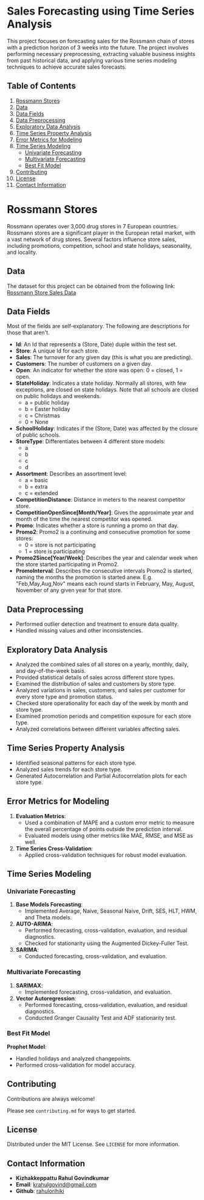 # Sales Forecasting using Time Series Analysis

This project focuses on forecasting sales for the Rossmann chain of stores with a prediction horizon of 3 weeks into the future. The project involves performing necessary preprocessing, extracting valuable business insights from past historical data, and applying various time series modeling techniques to achieve accurate sales forecasts.

## Table of Contents

1. [Rossmann Stores](#rossmann-stores)
2. [Data](#data)
3. [Data Fields](#data-fields)
4. [Data Preprocessing](#data-preprocessing)
5. [Exploratory Data Analysis](#exploratory-data-analysis)
6. [Time Series Property Analysis](#time-series-property-analysis)
7. [Error Metrics for Modeling](#error-metrics-for-modeling)
8. [Time Series Modeling](#time-series-modeling)
   - [Univariate Forecasting](#univariate-forecasting)
   - [Multivariate Forecasting](#multivariate-forecasting)
   - [Best Fit Model](#best-fit-model)
9. [Contributing](#contributing)
10. [License](#license)
11. [Contact Information](#contact-information)

# Rossmann Stores

Rossmann operates over 3,000 drug stores in 7 European countries. Rossmann stores are a significant player in the European retail market, with a vast network of drug stores. Several factors influence store sales, including promotions, competition, school and state holidays, seasonality, and locality.

## Data

The dataset for this project can be obtained from the following link: [Rossmann Store Sales Data](https://www.kaggle.com/c/rossmann-store-sales/data)

## Data Fields

Most of the fields are self-explanatory. The following are descriptions for those that aren't.

- **Id**: An Id that represents a (Store, Date) duple within the test set.
- **Store**: A unique Id for each store.
- **Sales**: The turnover for any given day (this is what you are predicting).
- **Customers**: The number of customers on a given day.
- **Open**: An indicator for whether the store was open: 0 = closed, 1 = open.
- **StateHoliday**: Indicates a state holiday. Normally all stores, with few exceptions, are closed on state holidays. Note that all schools are closed on public holidays and weekends.
  - a = public holiday
  - b = Easter holiday
  - c = Christmas
  - 0 = None
- **SchoolHoliday**: Indicates if the (Store, Date) was affected by the closure of public schools.
- **StoreType**: Differentiates between 4 different store models:
  - a
  - b
  - c
  - d
- **Assortment**: Describes an assortment level:
  - a = basic
  - b = extra
  - c = extended
- **CompetitionDistance**: Distance in meters to the nearest competitor store.
- **CompetitionOpenSince[Month/Year]**: Gives the approximate year and month of the time the nearest competitor was opened.
- **Promo**: Indicates whether a store is running a promo on that day.
- **Promo2**: Promo2 is a continuing and consecutive promotion for some stores:
  - 0 = store is not participating
  - 1 = store is participating
- **Promo2Since[Year/Week]**: Describes the year and calendar week when the store started participating in Promo2.
- **PromoInterval**: Describes the consecutive intervals Promo2 is started, naming the months the promotion is started anew. E.g. "Feb,May,Aug,Nov" means each round starts in February, May, August, November of any given year for that store.

## Data Preprocessing

- Performed outlier detection and treatment to ensure data quality.
- Handled missing values and other inconsistencies.

## Exploratory Data Analysis

- Analyzed the combined sales of all stores on a yearly, monthly, daily, and day-of-the-week basis.
- Provided statistical details of sales across different store types.
- Examined the distribution of sales and customers by store type.
- Analyzed variations in sales, customers, and sales per customer for every store type and promotion status.
- Checked store operationality for each day of the week by month and store type.
- Examined promotion periods and competition exposure for each store type.
- Analyzed correlations between different variables affecting sales.

## Time Series Property Analysis

- Identified seasonal patterns for each store type.
- Analyzed sales trends for each store type.
- Generated Autocorrelation and Partial Autocorrelation plots for each store type.

## Error Metrics for Modeling

1. **Evaluation Metrics**:
   - Used a combination of MAPE and a custom error metric to measure the overall percentage of points outside the prediction interval.
   - Evaluated models using other metrics like MAE, RMSE, and MSE as well.
2. **Time Series Cross-Validation**:
   - Applied cross-validation techniques for robust model evaluation.

## Time Series Modeling

### Univariate Forecasting

1. **Base Models Forecasting**:
   - Implemented Average, Naive, Seasonal Naive, Drift, SES, HLT, HWM, and Theta models.
2. **AUTO-ARIMA**:
   - Performed forecasting, cross-validation, evaluation, and residual diagnostics.
   - Checked for stationarity using the Augmented Dickey-Fuller Test.
3. **SARIMA**:
   - Conducted forecasting, cross-validation, and evaluation.

### Multivariate Forecasting

1. **SARIMAX**:
   - Implemented forecasting, cross-validation, and evaluation.
2. **Vector Autoregression**:
   - Performed forecasting, cross-validation, evaluation, and residual diagnostics.
   - Conducted Granger Causality Test and ADF stationarity test.

### Best Fit Model

**Prophet Model**:

- Handled holidays and analyzed changepoints.
- Performed cross-validation for model accuracy.

## Contributing

Contributions are always welcome!

Please see `contributing.md` for ways to get started.

## License

Distributed under the MIT License. See `LICENSE` for more information.

## Contact Information

- **Kizhakkeppattu Rahul Govindkumar**
- **Email**: krahulgovind@gmail.com
- **Github**: [rahulorihiki](https://github.com/rahulorihiki)
